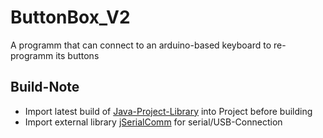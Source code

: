 # ButtonBox_V2
A programm that can connect to an arduino-based keyboard to re-programm its buttons

## Build-Note
* Import latest build of [Java-Project-Library](https://github.com/realPaulsen/Java-Project-Library) into Project before building
* Import external library [jSerialComm](https://github.com/Fazecast/jSerialComm) for serial/USB-Connection
